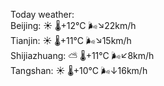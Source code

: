 Today weather:  
Beijing: ☀️   🌡️+12°C 🌬️↘22km/h  
Tianjin: ☀️   🌡️+11°C 🌬️↘15km/h  
Shijiazhuang: ⛅️  🌡️+11°C 🌬️↙8km/h  
Tangshan: ☀️   🌡️+10°C 🌬️↓16km/h  
